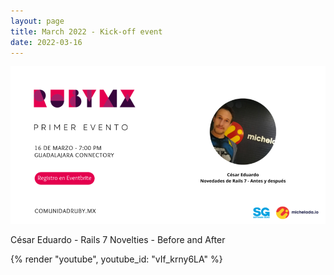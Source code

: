 ```yaml
---
layout: page
title: March 2022 - Kick-off event
date: 2022-03-16
---
```


![](/images/eventos/marzo_2022.png)

César Eduardo - Rails 7 Novelties - Before and After

{% render "youtube", youtube_id: "vIf_krny6LA" %}
